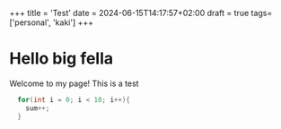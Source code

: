 +++
title = 'Test'
date = 2024-06-15T14:17:57+02:00
draft = true
tags= ['personal', 'kaki']
+++

# Hello big fella
Welcome to my page! This is a test
``` c
  for(int i = 0; i < 10; i++){
    sum++;
  }
```


